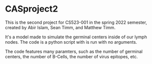 # CASproject2

This is the second project for CS523-001 in the spring 2022 semester, created by Abir Islam, Sean Timm, and Matthew Timm. 

It's a model made to simulate the germinal centers inside of our lymph nodes. The code is a python script with is run with no arguments.

The code features many paramters, such as the number of germinal centers, the number of B-Cells, the number of virus epitopes, etc.
